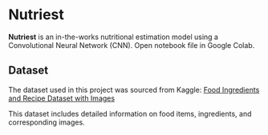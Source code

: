 # Nutriest

**Nutriest** is an in-the-works nutritional estimation model using a Convolutional Neural Network (CNN). Open notebook file in Google Colab.


## Dataset

The dataset used in this project was sourced from Kaggle:
[Food Ingredients and Recipe Dataset with Images](https://www.kaggle.com/datasets/pes12017000148/food-ingredients-and-recipe-dataset-with-images)

This dataset includes detailed information on food items, ingredients, and corresponding images.
